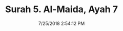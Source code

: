 ---
title       : "Surah 5. Al-Maida, Ayah 7"
date        : 7/25/2018 2:54:12 PM
draft       : false
type        : "quran"
layout      : "compare"
BookCode    : "CMP"
SurahNumber : "5"
AyahNumber  : "7"
TotalAyah   : "120"
---